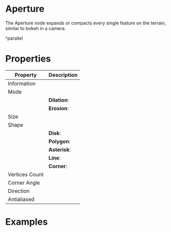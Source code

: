 # Aperture



The Aperture node expands or compacts every single feature on the terrain, similar to bokeh in a camera.

^parallel



# Properties


| Property | Description| 
| -------- | -----------|
| Information |  |
| Mode |  |
| | **Dilation**: <desc> |
| | **Erosion**: <desc> |
| Size |  |
| Shape |  |
| | **Disk**: <desc> |
| | **Polygon**: <desc> |
| | **Asterisk**: <desc> |
| | **Line**: <desc> |
| | **Corner**: <desc> |
| Vertices Count |  |
| Corner Angle |  |
| Direction |  |
| Antialiased |  |




# Examples

